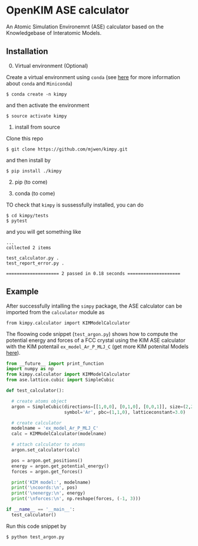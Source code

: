 # OpenKIM ASE calculator

An Atomic Simulation Environemnt (ASE) calculator based on the Knowledgebase
of Interatomic Models.

## Installation

0. Virtual environment (Optional)

Create a virtual environment using `conda` (see [here](https://conda.io/miniconda.html)
for more information about `conda` and `Miniconda`)

    $ conda create -n kimpy

and then activate the environment

    $ source activate kimpy

1. install from source

Clone this repo

    $ git clone https://github.com/mjwen/kimpy.git

and then install by

    $ pip install ./kimpy

2. pip (to come)

3. conda (to come)

TO check that `kimpy` is sussessfully installed, you can do

    $ cd kimpy/tests
    $ pytest

and you will get something like
```
...
collected 2 items

test_calculator.py .
test_report_error.py .

==================== 2 passed in 0.18 seconds ====================
```

## Example

After successfully intalling the `simpy` package, the ASE calculator can be
imported from the `calculator` module as

    from kimpy.calculator import KIMModelCalculator

The floowing code snippet (`test_argon.py`) shows how to compute the potential
energy and forces of a FCC crystal using the KIM ASE calculator with the KIM
potentail `ex_model_Ar_P_MLJ_C` (get more KIM potenital Models
[here](https://openkim.org/intro-models/)).

```python
from __future__ import print_function
import numpy as np
from kimpy.calculator import KIMModelCalculator
from ase.lattice.cubic import SimpleCubic

def test_calculator():

  # create atoms object
  argon = SimpleCubic(directions=[[1,0,0], [0,1,0], [0,0,1]], size=(2,2,2),
                      symbol='Ar', pbc=(1,1,0), latticeconstant=3.0)

  # create calculator
  modelname = 'ex_model_Ar_P_MLJ_C'
  calc = KIMModelCalculator(modelname)

  # attach calculator to atoms
  argon.set_calculator(calc)

  pos = argon.get_positions()
  energy = argon.get_potential_energy()
  forces = argon.get_forces()

  print('KIM model:', modelname)
  print('\ncoords:\n', pos)
  print('\nenergy:\n', energy)
  print('\nforces:\n', np.reshape(forces, (-1, 3)))

if __name__ == '__main__':
  test_calculator()
```

Run this code snippet by

    $ python test_argon.py
